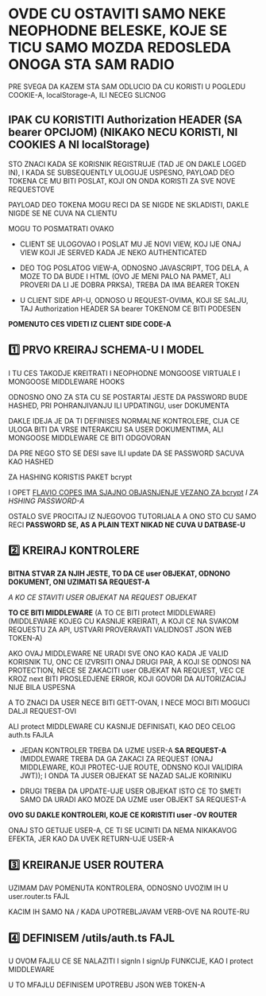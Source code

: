 # OVDE CU OSTAVITI SAMO NEKE NEOPHODNE BELESKE, KOJE SE TICU SAMO MOZDA REDOSLEDA ONOGA STA SAM RADIO

PRE SVEGA DA KAZEM STA SAM ODLUCIO DA CU KORISTI U POGLEDU COOKIE-A, localStorage-A, ILI NECEG SLICNOG

## IPAK CU KORISTITI Authorization HEADER (SA bearer OPCIJOM) (**NIKAKO NECU KORISTI, NI COOKIES A NI localStorage**)

STO ZNACI KADA SE KORISNIK REGISTRUJE (TAD JE ON DAKLE LOGED IN), I KADA SE SUBSEQUENTLY ULOGUJE USPESNO, PAYLOAD DEO TOKENA CE MU BITI POSLAT, KOJI ON ONDA KORISTI ZA SVE NOVE REQUESTOVE

PAYLOAD DEO TOKENA MOGU RECI DA SE NIGDE NE SKLADISTI, DAKLE NIGDE SE NE CUVA NA CLIENTU

MOGU TO POSMATRATI OVAKO

- CLIENT SE ULOGOVAO I POSLAT MU JE NOVI VIEW, KOJ IJE ONAJ VIEW KOJI JE SERVED KADA JE NEKO AUTHENTICATED

- DEO TOG POSLATOG VIEW-A, ODNOSNO JAVASCRIPT, TOG DELA, A MOZE TO DA BUDE I HTML (OVO JE MENI PALO NA PAMET, ALI PROVERI DA LI JE DOBRA PRKSA), TREBA DA IMA BEARER TOKEN

- U CLIENT SIDE API-U, ODNOSO U REQUEST-OVIMA, KOJI SE SALJU, TAJ Authorization HEADER SA bearer TOKENOM CE BITI PODESEN

**POMENUTO CES VIDETI IZ CLIENT SIDE CODE-A**

## :one: PRVO KREIRAJ SCHEMA-U I MODEL

I TU CES TAKODJE KREITRATI I NEOPHODNE MONGOOSE VIRTUALE I MONGOOSE MIDDLEWARE HOOKS

ODNOSNO ONO ZA STA CU SE POSTARTAI JESTE DA PASSWORD BUDE HASHED, PRI POHRANJIVANJU ILI UPDATINGU, user DOKUMENTA

DAKLE IDEJA JE DA TI DEFINISES NORMALNE KONTROLERE, CIJA CE ULOGA BITI DA VRSE INTERAKCIU SA USER DOKUMENTIMA, ALI MONGOOSE MIDDLEWARE CE BITI ODGOVORAN

DA PRE NEGO STO SE DESI save ILI update DA SE PASSWORD SACUVA KAO HASHED

ZA HASHING KORISTIS PAKET bcrypt

I OPET [FLAVIO COPES IMA SJAJNO OBJASNJENJE VEZANO ZA bcrypt](https://flaviocopes.com/javascript-bcrypt/) _I ZA HSHING PASSWORD-A_

OSTALO SVE PROCITAJ IZ NJEGOVOG TUTORIJALA A ONO STO CU SAMO RECI **PASSWORD SE, AS A PLAIN TEXT NIKAD NE CUVA U DATBASE-U**

## :two: KREIRAJ KONTROLERE

**BITNA STVAR ZA NJIH JESTE, TO DA CE user OBJEKAT, ODNONO DOKUMENT, ONI UZIMATI SA REQUEST-A**

_A KO CE STAVITI USER OBJEKAT NA REQUEST OBJEKAT_

**TO CE BITI MIDDLEWARE** (A TO CE BITI protect MIDDLEWARE) (MIDDLEWARE KOJEG CU KASNIJE KREIRATI, A KOJI CE NA SVAKOM REQUESTU ZA API, USTVARI PROVERAVATI VALIDNOST JSON WEB TOKEN-A)

AKO OVAJ MIDDLEWARE NE URADI SVE ONO KAO KADA JE VALID KORISNIK TU, ONC CE IZVRSITI ONAJ DRUGI PAR, A KOJI SE ODNOSI NA PROTECTION, NECE SE ZAKACITI user OBJEKAT NA REQUEST, VEC CE KROZ next BITI PROSLEDJENE ERROR, KOJI GOVORI DA AUTORIZACIAJ NIJE BILA USPESNA

A TO ZNACI DA USER NECE BITI GETT-OVAN, I NECE MOCI BITI MOGUCI DALJI REQUEST-OVI

ALI protect MIDDLEWARE CU KASNIJE DEFINISATI, KAO DEO CELOG auth.ts FAJLA

- JEDAN KONTROLER TREBA DA UZME USER-A **SA REQUEST-A** (MIDDLEWARE TREBA DA GA ZAKACI ZA REQUEST (ONAJ MIDDLEWARE, KOJI PROTEC-UJE ROUTE, ODNSNO KOJI VALIDIRA JWT)); I ONDA TA JUSER OBJEKAT SE NAZAD SALJE KORINIKU

- DRUGI TREBA DA UPDATE-UJE USER OBJEKAT ISTO CE TO SMETI SAMO DA URADI AKO MOZE DA UZME user OBJEKT SA REQUEST-A

**OVO SU DAKLE KONTROLERI, KOJE CE KORISTITI user -OV ROUTER**

ONAJ STO GETUJE USER-A, CE TI SE UCINITI DA NEMA NIKAKAVOG EFEKTA, JER KAO DA UVEK RETURN-UJE USER-A

## :three: KREIRANJE USER ROUTERA

UZIMAM DAV POMENUTA KONTROLERA, ODNOSNO UVOZIM IH U user.router.ts FAJL

KACIM IH SAMO NA / KADA UPOTREBLJAVAM VERB-OVE NA ROUTE-RU

## :four: DEFINISEM /utils/auth.ts FAJL

U OVOM FAJLU CE SE NALAZITI I signIn I signUp FUNKCIJE, KAO I protect MIDDLEWARE

U TO MFAJLU DEFINISEM UPOTREBU JSON WEB TOKEN-A
